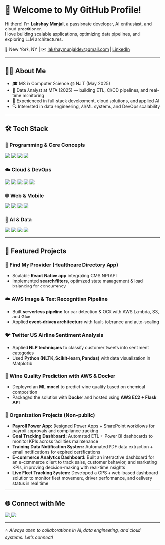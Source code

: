 # 🚀 Welcome to My GitHub Profile!

Hi there! I'm **Lakshay Munjal**, a passionate developer, AI enthusiast, and cloud practitioner.  
I love building scalable applications, optimizing data pipelines, and exploring LLM architectures.  

📍 New York, NY | ✉️ lakshaymunjaldev@gmail.com | [LinkedIn](https://www.linkedin.com/in/lakshaymunjaldev)

---

## 👨‍💻 About Me
- 🎓 MS in Computer Science @ NJIT (May 2025)  
- 💼 Data Analyst at MTA (2025) — building ETL, CI/CD pipelines, and real-time monitoring  
- 🌱 Experienced in full-stack development, cloud solutions, and applied AI  
- 🔍 Interested in data engineering, AI/ML systems, and DevOps scalability  

---

## 🛠️ Tech Stack

### 🔹 Programming & Core Concepts
<p align="left">
 <img src="https://img.shields.io/badge/Python-3776AB?style=for-the-badge&logo=python&logoColor=white" />
 <img src="https://img.shields.io/badge/Java-007396?style=for-the-badge&logo=java&logoColor=white" />
 <img src="https://img.shields.io/badge/C++-00599C?style=for-the-badge&logo=cplusplus&logoColor=white" />
 <img src="https://img.shields.io/badge/SQL-4479A1?style=for-the-badge&logo=mysql&logoColor=white" />
</p>

### ☁️ Cloud & DevOps
<p align="left">
 <img src="https://img.shields.io/badge/AWS-232F3E?style=for-the-badge&logo=amazon-aws&logoColor=white" />
 <img src="https://img.shields.io/badge/Azure-0078D4?style=for-the-badge&logo=microsoft-azure&logoColor=white" />
 <img src="https://img.shields.io/badge/Docker-2496ED?style=for-the-badge&logo=docker&logoColor=white" />
 <img src="https://img.shields.io/badge/Kubernetes-326CE5?style=for-the-badge&logo=kubernetes&logoColor=white" />
 <img src="https://img.shields.io/badge/CI/CD-FF6F00?style=for-the-badge&logo=githubactions&logoColor=white" />
</p>

### 🌐 Web & Mobile
<p align="left">
 <img src="https://img.shields.io/badge/React-61DAFB?style=for-the-badge&logo=react&logoColor=black" />
 <img src="https://img.shields.io/badge/React%20Native-61DAFB?style=for-the-badge&logo=react&logoColor=black" />
 <img src="https://img.shields.io/badge/Node.js-339933?style=for-the-badge&logo=node.js&logoColor=white" />
 <img src="https://img.shields.io/badge/Express.js-000000?style=for-the-badge&logo=express&logoColor=white" />
</p>

### 🤖 AI & Data
<p align="left">
 <img src="https://img.shields.io/badge/TensorFlow-FF6F00?style=for-the-badge&logo=tensorflow&logoColor=white" />
 <img src="https://img.shields.io/badge/PyTorch-EE4C2C?style=for-the-badge&logo=pytorch&logoColor=white" />
 <img src="https://img.shields.io/badge/ML%20Pipelines-005571?style=for-the-badge&logo=mlflow&logoColor=white" />
 <img src="https://img.shields.io/badge/ETL-008080?style=for-the-badge&logo=apacheairflow&logoColor=white" />
</p>

---

## 🚀 Featured Projects

### 📱 Find My Provider (Healthcare Directory App)
- Scalable **React Native app** integrating CMS NPI API  
- Implemented **search filters**, optimized state management & load balancing for concurrency  

### ☁️ AWS Image & Text Recognition Pipeline
- Built **serverless pipeline** for car detection & OCR with AWS Lambda, S3, and Glue  
- Applied **event-driven architecture** with fault-tolerance and auto-scaling  

### 🐦 Twitter US Airline Sentiment Analysis
- Applied **NLP techniques** to classify customer tweets into sentiment categories  
- Used **Python (NLTK, Scikit-learn, Pandas)** with data visualization in Matplotlib  

### 🍷 Wine Quality Prediction with AWS & Docker
- Deployed an **ML model** to predict wine quality based on chemical composition  
- Packaged the solution with **Docker** and hosted using **AWS EC2 + Flask API**  

### 🏢 Organization Projects (Non-public)
- **Payroll Power App:** Designed Power Apps + SharePoint workflows for payroll approvals and compliance tracking  
- **Goal Tracking Dashboard:** Automated ETL + Power BI dashboards to monitor KPIs across facilities maintenance  
- **Training Data Notification System:** Automated PDF data extraction + email notifications for expired certifications  
- **E-commerce Analytics Dashboard:** Built an interactive dashboard for an e-commerce client to track sales, customer behavior, and marketing KPIs, improving decision-making with real-time insights  
- **Live Fleet Tracking System:** Developed a GPS + web-based dashboard solution to monitor fleet movement, driver performance, and delivery status in real time  

---

## 🌐 Connect with Me
<p align="left">
 <a href="https://www.linkedin.com/in/lakshaymunjaldev">
   <img src="https://img.shields.io/badge/LinkedIn-0A66C2?style=for-the-badge&logo=linkedin&logoColor=white"/>
 </a>
 <a href="mailto:lakshaymunjaldev@gmail.com">
   <img src="https://img.shields.io/badge/Email-D14836?style=for-the-badge&logo=gmail&logoColor=white"/>
 </a>
</p>

---

⭐️ *Always open to collaborations in AI, data engineering, and cloud systems. Let’s connect!*  
